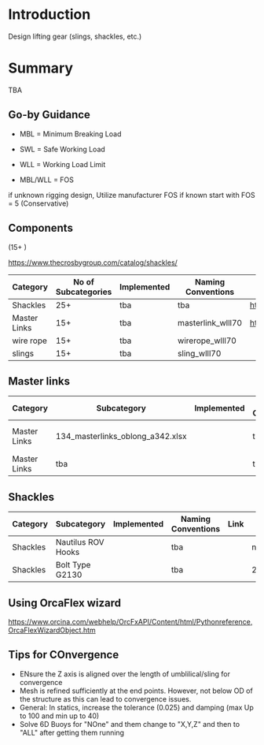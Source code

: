# Introduction

Design lifting gear (slings, shackles, etc.)

# Summary

TBA




## Go-by Guidance
- MBL = Minimum Breaking Load
- SWL = Safe Working Load
- WLL = Working Load Limit


- MBL/WLL = FOS

if unknown rigging design, 
Utilize manufacturer FOS if known
start with FOS = 5 (Conservative) 


## Components

 (15+ )

https://www.thecrosbygroup.com/catalog/shackles/

| Category |   No of Subcategories |  Implemented | Naming Conventions | Links | Comments |
|---------|--------|-----|-----|------------------|-------------|
| Shackles |  25+ | tba | tba | https://www.thecrosbygroup.com/catalog/shackles/ |  |
| Master Links |  15+ | tba | masterlink_wlll70 | https://www.thecrosbygroup.com/catalog/shackles/ | 134_masterlinks_oblong_a342 |
| wire rope |  15+ | tba | wirerope_wlll70 |  | |
| slings |  15+ | tba | sling_wlll70 |  | |

## Master links

| Category |   Subcategory |  Implemented | Naming Conventions | Link | Comments |
|---------|--------|-----|-----|------------------|-------------|
| Master Links |  134_masterlinks_oblong_a342.xlsx |  | tba | https://www.thecrosbygroup.com/products/master-links/oblong/alloy/crosby-a-342-forged-alloy-master-links/ | tba |
| Master Links |  tba |  | tba | tba | tba |


## Shackles

| Category | Subcategory |  Implemented | Naming Conventions | Link | Comments |
|---------|--------|-----|-----|------------------|-------------|
| Shackles |  Nautilus ROV Hooks |  | tba |  | nautilus_subsea_data_sheet |
| Shackles |  Bolt Type G2130 |  | tba |  | 26_shackles_bolt_type_anchor_g2130 |

## Using OrcaFlex wizard

https://www.orcina.com/webhelp/OrcFxAPI/Content/html/Pythonreference,OrcaFlexWizardObject.htm

## Tips for COnvergence

- ENsure the Z axis is aligned over the length of umblilical/sling for convergence
- Mesh is refined sufficiently at the end points. However, not below OD of the structure as this can lead to convergence issues.
- General: In statics, increase the tolerance (0.025) and damping (max Up to 100 and min up to 40)
- Solve 6D Buoys for "NOne" and them change to "X,Y,Z" and then to "ALL" after getting them running
